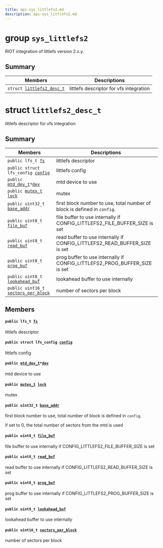 ```yaml
---
title: api-sys_littlefs2.md
description: api-sys_littlefs2.md
---
```

# group `sys_littlefs2` 

RIOT integration of littlefs version 2.x.y.

## Summary

 Members                        | Descriptions                                
--------------------------------|---------------------------------------------
`struct `[`littlefs2_desc_t`](#structlittlefs2__desc__t) | littlefs descriptor for vfs integration

# struct `littlefs2_desc_t` 

littlefs descriptor for vfs integration

## Summary

 Members                        | Descriptions                                
--------------------------------|---------------------------------------------
`public lfs_t `[`fs`](#structlittlefs2__desc__t_1a636dffb47265d6947365b3d4f64e88a6) | littlefs descriptor
`public struct lfs_config `[`config`](#structlittlefs2__desc__t_1a62f8b085686e515cf417d0d67595e9a1) | littlefs config
`public `[`mtd_dev_t`](./doc/starlight-docs/src/content/docs/apidoc/api-drivers_mtd.md#structmtd__dev__t)` * `[`dev`](#structlittlefs2__desc__t_1a1dc904f21404271f070b1b8a1d3ef1a6) | mtd device to use
`public `[`mutex_t`](./doc/starlight-docs/src/content/docs/apidoc/api-core_sync_mutex.md#structmutex__t)` `[`lock`](#structlittlefs2__desc__t_1ad8ce97dc3ff7670c6d340594843cef65) | mutex
`public uint32_t `[`base_addr`](#structlittlefs2__desc__t_1aa5cf39c2d21c6b32e601b65fe55dc930) | first block number to use, total number of block is defined in `config`.
`public uint8_t `[`file_buf`](#structlittlefs2__desc__t_1adced5d1963c08527abb5612941e4e355) | file buffer to use internally if CONFIG_LITTLEFS2_FILE_BUFFER_SIZE is set
`public uint8_t `[`read_buf`](#structlittlefs2__desc__t_1a9e09e14f5e5d141f8bcf0eb31b46e487) | read buffer to use internally if CONFIG_LITTLEFS2_READ_BUFFER_SIZE is set
`public uint8_t `[`prog_buf`](#structlittlefs2__desc__t_1ad68830a3535b76235a3ccaee44f67436) | prog buffer to use internally if CONFIG_LITTLEFS2_PROG_BUFFER_SIZE is set
`public uint8_t `[`lookahead_buf`](#structlittlefs2__desc__t_1a0ecc6f8c50fc344b5595419fd4203ac7) | lookahead buffer to use internally
`public uint16_t `[`sectors_per_block`](#structlittlefs2__desc__t_1a3e719b4d47661028fe0ab0f16ca3a826) | number of sectors per block

## Members

#### `public lfs_t `[`fs`](#structlittlefs2__desc__t_1a636dffb47265d6947365b3d4f64e88a6) 

littlefs descriptor

#### `public struct lfs_config `[`config`](#structlittlefs2__desc__t_1a62f8b085686e515cf417d0d67595e9a1) 

littlefs config

#### `public `[`mtd_dev_t`](./doc/starlight-docs/src/content/docs/apidoc/api-drivers_mtd.md#structmtd__dev__t)` * `[`dev`](#structlittlefs2__desc__t_1a1dc904f21404271f070b1b8a1d3ef1a6) 

mtd device to use

#### `public `[`mutex_t`](./doc/starlight-docs/src/content/docs/apidoc/api-core_sync_mutex.md#structmutex__t)` `[`lock`](#structlittlefs2__desc__t_1ad8ce97dc3ff7670c6d340594843cef65) 

mutex

#### `public uint32_t `[`base_addr`](#structlittlefs2__desc__t_1aa5cf39c2d21c6b32e601b65fe55dc930) 

first block number to use, total number of block is defined in `config`.

if set to 0, the total number of sectors from the mtd is used

#### `public uint8_t `[`file_buf`](#structlittlefs2__desc__t_1adced5d1963c08527abb5612941e4e355) 

file buffer to use internally if CONFIG_LITTLEFS2_FILE_BUFFER_SIZE is set

#### `public uint8_t `[`read_buf`](#structlittlefs2__desc__t_1a9e09e14f5e5d141f8bcf0eb31b46e487) 

read buffer to use internally if CONFIG_LITTLEFS2_READ_BUFFER_SIZE is set

#### `public uint8_t `[`prog_buf`](#structlittlefs2__desc__t_1ad68830a3535b76235a3ccaee44f67436) 

prog buffer to use internally if CONFIG_LITTLEFS2_PROG_BUFFER_SIZE is set

#### `public uint8_t `[`lookahead_buf`](#structlittlefs2__desc__t_1a0ecc6f8c50fc344b5595419fd4203ac7) 

lookahead buffer to use internally

#### `public uint16_t `[`sectors_per_block`](#structlittlefs2__desc__t_1a3e719b4d47661028fe0ab0f16ca3a826) 

number of sectors per block

